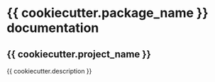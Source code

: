 # {{ cookiecutter.package_name }} documentation

## {{ cookiecutter.project_name }}

{{ cookiecutter.description }}